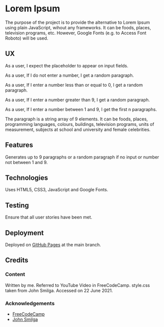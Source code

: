 # Lorem Ipsum

The purpose of the project is to provide the alternative to Lorem Ipsum using plain JavaScript, wihout any frameworks.  It can be foods, places, television programs, etc.  However, Google Fonts (e.g. to Access Font Roboto) will be used.

## UX

As a user, I expect the placeholder to appear on input fields.

As a user, If I do not enter a number, I get a random paragraph.

As a user, If I enter a number less than or equal to 0, I get a random paragraph.

As a user, If I enter a number greater than 9, I get a random paragraph.

As a user, If I enter a number between 1 and 9, I get the first n paragraphs.

The paragraph is a string array of 9 elements.  It can be foods, places, programming languages, colours, buildings, television programs, units of measurement, subjects at school and university and female celebrities.

## Features

Generates up to 9 paragraphs or a random paragraph if no input or number not between 1 and 9.

## Technologies

Uses HTML5, CSS3, JavaScript and Google Fonts.

## Testing

Ensure that all user stories have been met.

## Deployment

Deployed on [GitHub Pages](https://derektypist.github.io/lorem-ipsum) at the main branch.

## Credits

### Content

Written by me.  Referred to YouTube Video in FreeCodeCamp.  style.css taken from John Smilga.  Accessed on 22 June 2021.

### Acknowledgements
- [FreeCodeCamp](https://www.youtube.com/watch?v=3PHXvlpOkf4&t=1825s)
- [John Smilga](https://github.com/john-smilga/javascript-basic-projects)

